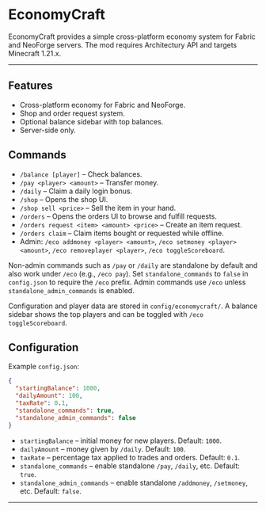 # EconomyCraft

EconomyCraft provides a simple cross-platform economy system for Fabric and NeoForge servers. The mod requires Architectury API and targets Minecraft 1.21.x.

---

## Features

- Cross-platform economy for Fabric and NeoForge.
- Shop and order request system.
- Optional balance sidebar with top balances.
- Server-side only.

## Commands

- `/balance [player]` – Check balances.
- `/pay <player> <amount>` – Transfer money.
- `/daily` – Claim a daily login bonus.
- `/shop` – Opens the shop UI.
- `/shop sell <price>` – Sell the item in your hand.
- `/orders` – Opens the orders UI to browse and fulfill requests.
- `/orders request <item> <amount> <price>` – Create an item request.
- `/orders claim` – Claim items bought or requested while offline.
- Admin: `/eco addmoney <player> <amount>`, `/eco setmoney <player> <amount>`, `/eco removeplayer <player>`, `/eco toggleScoreboard`.

Non-admin commands such as `/pay` or `/daily` are standalone by default and also work under `/eco` (e.g., `/eco pay`). Set `standalone_commands` to `false` in `config.json` to require the `/eco` prefix. Admin commands use `/eco` unless `standalone_admin_commands` is enabled.

Configuration and player data are stored in `config/economycraft/`. A balance sidebar shows the top players and can be toggled with `/eco toggleScoreboard`.

## Configuration

Example `config.json`:

```json
{
  "startingBalance": 1000,
  "dailyAmount": 100,
  "taxRate": 0.1,
  "standalone_commands": true,
  "standalone_admin_commands": false
}
```

- `startingBalance` – initial money for new players. Default: `1000`.
- `dailyAmount` – money given by `/daily`. Default: `100`.
- `taxRate` – percentage tax applied to trades and orders. Default: `0.1`.
- `standalone_commands` – enable standalone `/pay`, `/daily`, etc. Default: `true`.
- `standalone_admin_commands` – enable standalone `/addmoney`, `/setmoney`, etc. Default: `false`.

---
